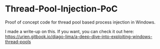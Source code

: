 # Thread-Pool-Injection-PoC
Proof of concept code for thread pool based process injection in Windows.

I made a write-up on this. If you want, you can check it out here:
https://urien.gitbook.io/diago-lima/a-deep-dive-into-exploiting-windows-thread-pools
